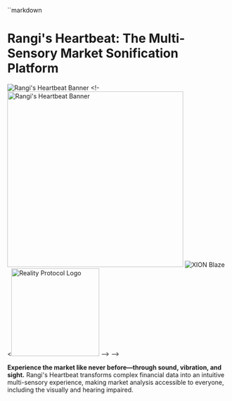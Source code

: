 ``markdown
# Rangi's Heartbeat: The Multi-Sensory Market Sonification Platform

![Rangi's Heartbeat Banner](assets/branding/rangi-heartbeat-banner.jpg) <!-<img src="assets/branding/rangi-heartbeat-banner.jpg" width="400" alt="Rangi's Heartbeat Banner">
![XION Blaze](assets/branding/xion-blaze-logo.png) <<img src="assets/branding/reality-protocol-logo.jpg" width="200" alt="Reality Protocol Logo"> --> -->

**Experience the market like never before—through sound, vibration, and sight.** Rangi's Heartbeat transforms complex financial data into an intuitive multi-sensory experience, making market analysis accessible to everyone, including the visually and hearing impaired.
